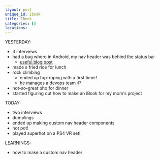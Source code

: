 ```yaml
---
layout: post
unique_id: ibook
title: IBook
categories: []
locations: 
---
```


YESTERDAY:
* 3 interviews
* had a bug where in Android, my nav header was behind the status bar
  * [useful blog post](https://blog.callstack.io/android-drawer-statusbar-done-right-for-react-native-7e85f01fc099)
* made a fried rice for lunch
* rock climbing
  * ended up top-roping with a first timer!
  * he manages a devops team :P
* not-so-great pho for dinner
* started figuring out how to make an iBook for my mom's project

TODAY:
* two interviews
* dumplings
* ended up making custom nav header components
* hot pot!
* played superhot on a PS4 VR set!

LEARNINGS:
* how to make a custom nav header
